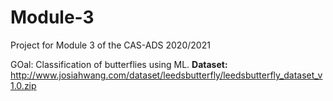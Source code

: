 # Module-3
Project for Module 3 of the CAS-ADS 2020/2021

GOal: Classification of butterflies using ML.
**Dataset:** http://www.josiahwang.com/dataset/leedsbutterfly/leedsbutterfly_dataset_v1.0.zip

